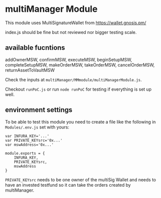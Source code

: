 # multiManager Module

This module uses MultiSignatureWallet from https://wallet.gnosis.pm/

index.js should be fine but not reviewed nor bigger testing scale.


## available fucntions

  addOwnerMSW,
  confirmMSW,
  executeMSW,
  beginSetupMSW,
  completeSetupMSW,
  makeOrderMSW,
  takeOrderMSW,
  cancelOrderMSW,
  returnAssetToVaultMSW
  
Check the inputs at `multiManager/MMmodule/multiManagerModule.js`.

Checkout `runPoC.js` or run `node runPoC` for testing if everything is set up well.

## environment settings

To be able to test this module you need to create a file like the following in `Modules/.env.js` set with yours:

```
var INFURA_KEY='...'
var PRIVATE_KEYsrc='0x...'
var mswAddress='0x...'

module.exports = {
	INFURA_KEY,
	PRIVATE_KEYsrc,
	mswAddress
}
```

`PRIVATE_KEYsrc` needs to be one owner of the multiSig Wallet and needs to have an invested testfund so it can take the orders created by multiManager.
 
